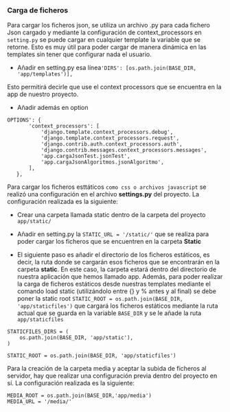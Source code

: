 ### Carga de ficheros

Para cargar los ficheros json, se utiliza un archivo .py para cada fichero Json cargado  y mediante la configuración de context_processors en `setting.py` se puede cargar en cualquier template la variable que se retorne. Esto es muy útil para poder cargar de manera dinámica en las templates sin tener que configurar nada el usuario.

*  Añadir en setting.py esa línea`'DIRS': [os.path.join(BASE_DIR, 'app/templates')],`

Esto permitirá decirle que use el context processors que se encuentra en la app de nuestro proyecto.

* Añadir además en option

 ``` 
OPTIONS': {
        'context_processors': [
            'django.template.context_processors.debug',
            'django.template.context_processors.request',
            'django.contrib.auth.context_processors.auth',
            'django.contrib.messages.context_processors.messages',
            'app.cargaJsonTest.jsonTest',
            'app.cargaJsonAlgoritmos.jsonAlgoritmo',
        ],
    },
```
Para cargar los ficheros esttáticos `como css o archivos javascript` se realizó una configuración en el archivo **settings.py** del proyecto.
La configuración realizada es la siguiente:

* Crear una carpeta llamada static dentro de la carpeta del proyecto `app/static/`

* Añadir en setting.py la `STATIC_URL = '/static/'` que se realiza para poder cargar los ficheros que se encuentren en la carpeta **Static**

* El siguiente paso es añadir el directorio de los ficheros estáticos, es decir, la ruta donde se cargarán esos ficheros que se encontrarán en la carpeta **static**. En este caso, la carpeta estará dentro del directorio de nuestra aplicación que hemos llamado app. Además, para poder realizar la carga de ficheros estáticos desde nuestras templates mediante el comando  load static (utilizándolo entre {} y % antes y al final) se debe poner la static root `STATIC_ROOT = os.path.join(BASE_DIR, 'app/staticfiles')` que cargará los ficheros estáticos mediante la ruta actual que se guarda en la variable `BASE_DIR` y se le añade la ruta `app/staticfiles`

```
STATICFILES_DIRS = (
    os.path.join(BASE_DIR, 'app/static'),
)

STATIC_ROOT = os.path.join(BASE_DIR, 'app/staticfiles')

```

Para la creación de la carpeta media y aceptar la subida de ficheros al servidor, hay que realizar una configuración previa dentro del proyecto en sí. La configuración realizada es la siguiente:

```
MEDIA_ROOT = os.path.join(BASE_DIR,'app/media')
MEDIA_URL = '/media/'

```